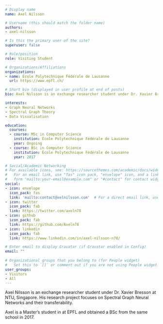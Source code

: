```yaml
---
# Display name
name: Axel Nilsson

# Username (this should match the folder name)
authors:
- axel-nilsson

# Is this the primary user of the site?
superuser: false

# Role/position
role: Visiting Student

# Organizations/Affiliations
organizations:
- name: École Polytechnique Fédérale de Lausanne
  url: https://www.epfl.ch/

# Short bio (displayed in user profile at end of posts)
bio: Axel Nilsson is an exchange researcher student under Dr. Xavier Bresson at NTU, Singapore. His research project focuses on Spectral Graph Neural Networks and their transferability.

interests:
- Graph Neural Networks
- Spectral Graph Theory
- Data Visualisation

education:
  courses:
  - course: MSc in Computer Science
    institution: École Polytechnique Fédérale de Lausanne
    year: Ongoing
  - course: BSc in Computer Science
    institution: École Polytechnique Fédérale de Lausanne
    year: 2017

# Social/Academic Networking
# For available icons, see: https://sourcethemes.com/academic/docs/widgets/#icons
#   For an email link, use "fas" icon pack, "envelope" icon, and a link in the
#   form "mailto:your-email@example.com" or "#contact" for contact widget.
social:
- icon: envelope
  icon_pack: fas
  link: 'mailto:contact@xelnilsson.com'  # For a direct email link, use "mailto:test@example.org".
- icon: twitter
  icon_pack: fab
  link: https://twitter.com/axeln78
- icon: github
  icon_pack: fab
  link: https://github.com/Axeln78
- icon: linkedin
  icon_pack: fab
  link: https://www.linkedin.com/in/axel-nilsson-n78/

# Enter email to display Gravatar (if Gravatar enabled in Config)
email: ""
  
# Organizational groups that you belong to (for People widget)
#   Set this to `[]` or comment out if you are not using People widget.  
user_groups:
- Visitors
- All
---
```


Axel Nilsson is an exchange researcher student under Dr. Xavier Bresson at NTU, Singapore. His research project focuses on Spectral Graph Neural Networks and their transferability.

Axel is a Master’s student in at EPFL and obtained a BSc from the same school in 2017.
